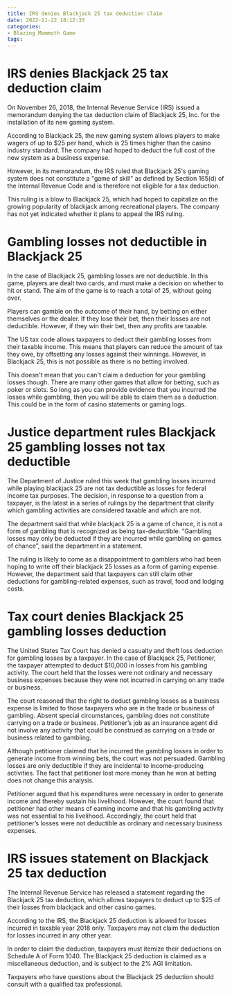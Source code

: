 ```yaml
---
title: IRS denies Blackjack 25 tax deduction claim
date: 2022-11-22 18:12:33
categories:
- Blazing Mammoth Game
tags:
---
```



#  IRS denies Blackjack 25 tax deduction claim

On November 26, 2018, the Internal Revenue Service (IRS) issued a memorandum denying the tax deduction claim of Blackjack 25, Inc. for the installation of its new gaming system.

According to Blackjack 25, the new gaming system allows players to make wagers of up to $25 per hand, which is 25 times higher than the casino industry standard. The company had hoped to deduct the full cost of the new system as a business expense.

However, in its memorandum, the IRS ruled that Blackjack 25's gaming system does not constitute a "game of skill" as defined by Section 165(d) of the Internal Revenue Code and is therefore not eligible for a tax deduction.

This ruling is a blow to Blackjack 25, which had hoped to capitalize on the growing popularity of blackjack among recreational players. The company has not yet indicated whether it plans to appeal the IRS ruling.

#  Gambling losses not deductible in Blackjack 25

In the case of Blackjack 25, gambling losses are not deductible. In this game, players are dealt two cards, and must make a decision on whether to hit or stand. The aim of the game is to reach a total of 25, without going over.

Players can gamble on the outcome of their hand, by betting on either themselves or the dealer. If they lose their bet, then their losses are not deductible. However, if they win their bet, then any profits are taxable.

The US tax code allows taxpayers to deduct their gambling losses from their taxable income. This means that players can reduce the amount of tax they owe, by offsetting any losses against their winnings. However, in Blackjack 25, this is not possible as there is no betting involved.

This doesn't mean that you can't claim a deduction for your gambling losses though. There are many other games that allow for betting, such as poker or slots. So long as you can provide evidence that you incurred the losses while gambling, then you will be able to claim them as a deduction. This could be in the form of casino statements or gaming logs.

#  Justice department rules Blackjack 25 gambling losses not tax deductible

The Department of Justice ruled this week that gambling losses incurred while playing blackjack 25 are not tax deductible as losses for federal income tax purposes. The decision, in response to a question from a taxpayer, is the latest in a series of rulings by the department that clarify which gambling activities are considered taxable and which are not.

The department said that while blackjack 25 is a game of chance, it is not a form of gambling that is recognized as being tax-deductible. “Gambling losses may only be deducted if they are incurred while gambling on games of chance”, said the department in a statement.

The ruling is likely to come as a disappointment to gamblers who had been hoping to write off their blackjack 25 losses as a form of gaming expense. However, the department said that taxpayers can still claim other deductions for gambling-related expenses, such as travel, food and lodging costs.

#  Tax court denies Blackjack 25 gambling losses deduction

The United States Tax Court has denied a casualty and theft loss deduction for gambling losses by a taxpayer. In the case of Blackjack 25, Petitioner, the taxpayer attempted to deduct $10,000 in losses from his gambling activity. The court held that the losses were not ordinary and necessary business expenses because they were not incurred in carrying on any trade or business.

The court reasoned that the right to deduct gambling losses as a business expense is limited to those taxpayers who are in the trade or business of gambling. Absent special circumstances, gambling does not constitute carrying on a trade or business. Petitioner’s job as an insurance agent did not involve any activity that could be construed as carrying on a trade or business related to gambling.

Although petitioner claimed that he incurred the gambling losses in order to generate income from winning bets, the court was not persuaded. Gambling losses are only deductible if they are incidental to income-producing activities. The fact that petitioner lost more money than he won at betting does not change this analysis.

Petitioner argued that his expenditures were necessary in order to generate income and thereby sustain his livelihood. However, the court found that petitioner had other means of earning income and that his gambling activity was not essential to his livelihood. Accordingly, the court held that petitioner’s losses were not deductible as ordinary and necessary business expenses.

#  IRS issues statement on Blackjack 25 tax deduction

The Internal Revenue Service has released a statement regarding the Blackjack 25 tax deduction, which allows taxpayers to deduct up to $25 of their losses from blackjack and other casino games.

According to the IRS, the Blackjack 25 deduction is allowed for losses incurred in taxable year 2018 only. Taxpayers may not claim the deduction for losses incurred in any other year.

In order to claim the deduction, taxpayers must itemize their deductions on Schedule A of Form 1040. The Blackjack 25 deduction is claimed as a miscellaneous deduction, and is subject to the 2% AGI limitation.

Taxpayers who have questions about the Blackjack 25 deduction should consult with a qualified tax professional.